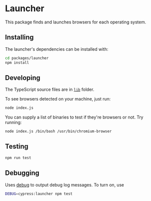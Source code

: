 # Launcher

This package finds and launches browsers for each operating system.

## Installing

The launcher's dependencies can be installed with:

```bash
cd packages/launcher
npm install
```

## Developing

The TypeScript source files are in [`lib`](/lib) folder.

To see browsers detected on your machine, just run: 

```bash
node index.js
```

You can supply a list of binaries to test if they're browsers or not. Try running:

```bash
node index.js /bin/bash /usr/bin/chromium-browser
```

## Testing

```bash
npm run test
```

## Debugging

Uses [debug](https://github.com/visionmedia/debug#readme)
to output debug log messages. To turn on, use

```sh
DEBUG=cypress:launcher npm test
```

